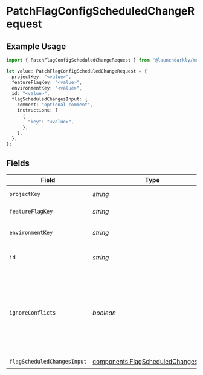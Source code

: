 # PatchFlagConfigScheduledChangeRequest

## Example Usage

```typescript
import { PatchFlagConfigScheduledChangeRequest } from "@launchdarkly/mcp-server/models/operations";

let value: PatchFlagConfigScheduledChangeRequest = {
  projectKey: "<value>",
  featureFlagKey: "<value>",
  environmentKey: "<value>",
  id: "<value>",
  flagScheduledChangesInput: {
    comment: "optional comment",
    instructions: [
      {
        "key": "<value>",
      },
    ],
  },
};
```

## Fields

| Field                                                                                                              | Type                                                                                                               | Required                                                                                                           | Description                                                                                                        |
| ------------------------------------------------------------------------------------------------------------------ | ------------------------------------------------------------------------------------------------------------------ | ------------------------------------------------------------------------------------------------------------------ | ------------------------------------------------------------------------------------------------------------------ |
| `projectKey`                                                                                                       | *string*                                                                                                           | :heavy_check_mark:                                                                                                 | The project key                                                                                                    |
| `featureFlagKey`                                                                                                   | *string*                                                                                                           | :heavy_check_mark:                                                                                                 | The feature flag key                                                                                               |
| `environmentKey`                                                                                                   | *string*                                                                                                           | :heavy_check_mark:                                                                                                 | The environment key                                                                                                |
| `id`                                                                                                               | *string*                                                                                                           | :heavy_check_mark:                                                                                                 | The scheduled change ID                                                                                            |
| `ignoreConflicts`                                                                                                  | *boolean*                                                                                                          | :heavy_minus_sign:                                                                                                 | Whether to succeed (`true`) or fail (`false`) when these new instructions conflict with existing scheduled changes |
| `flagScheduledChangesInput`                                                                                        | [components.FlagScheduledChangesInput](../../models/components/flagscheduledchangesinput.md)                       | :heavy_check_mark:                                                                                                 | N/A                                                                                                                |